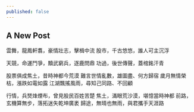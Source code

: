 ```yaml
---
published: false
---
```

## A New Post
雲舞，龍鳳軒翥，豪情壯志，擊楫中流
股市，千古悠悠，誰人可主沉浮

天競，命運鬥爭，黷武窮兵，逐鹿問鼎
功過，後世傳聲，蓋棺銘汗青

股票俱成焦土，昔時神都今荒漠
難言世情亂數，雄圖盡、何方歸宿
歲月無情榮枯，漲跌如電如露
江湖飄搖風雨，尋知己同路、不回顧

行情，兵燹烽煙布，曾見股民百姓苦楚
焦土，滿眼荒沙漠，堪憶當時神都
前路，玄機算無步，落拓迷失乾坤廣袤
歸途，無晴也無雨，與君攜手天涯路


